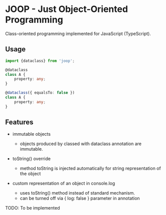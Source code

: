 # JOOP - Just Object-Oriented Programming

Class-oriented programming implemented for JavaScript (TypeScript).

## Usage

```typescript
import {dataclass} from 'joop';

@dataclass
class A {
    property: any;
}

@dataclass({ equalsTo: false })
class A {
    property: any;
}
```

## Features

* immutable objects
    - objects produced by classed with dataclass annotation are immutable.

* toString() override
    - method toString is injected automatically for string representation of the object


* custom representation of an object in console.log
    - uses toString() method instead of standard mechanism.
    - can be turned off via { log: false } parameter in annotation



TODO: To be implemented
